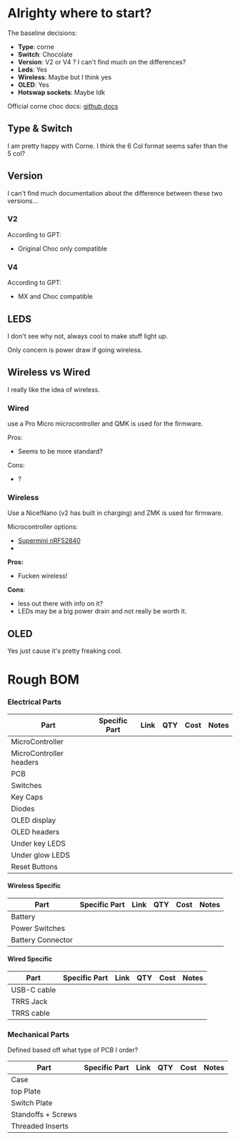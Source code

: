 # Alrighty where to start?

The baseline decisions: 
- **Type**: corne
- **Switch**: Chocolate
- **Version**: V2 or V4 ? I can't find much on the differences?  
- **Leds**: Yes 
- **Wireless**: Maybe but I think yes 
- **OLED**: Yes 
- **Hotswap sockets**: Maybe Idk 

Official corne choc docs: [github docs](https://github.com/foostan/crkbd/tree/main/docs/corne-chocolate)

## Type & Switch 
I am pretty happy with Corne. I think the 6 Col format seems safer than the 5 col? 

## Version
I can't find much documentation about the difference between these two versions... 

### V2
According to GPT: 
- Original Choc only compatible  

### V4
According to GPT:
- MX and Choc compatible

## LEDS

I don't see why not, always cool to make stuff light up. 

Only concern is power draw if going wireless. 


## Wireless vs Wired 

I really like the idea of wireless. 

### Wired
use a Pro Micro microcontroller and QMK is used for the firmware.

Pros:
- Seems to be more standard?
  
Cons:
- ? 

### Wireless
Use a Nice!Nano (v2 has built in charging) and ZMK is used for firmware. 

Microcontroller options:
- [Supermini nRF52840](https://www.reddit.com/r/ErgoMechKeyboards/comments/16q5b2c/supermini_nrf52840_a_6_nicenano_20_compatible_mcu/)
- 

**Pros:**
- Fucken wireless!
  
**Cons**: 
- less out there with info on it? 
- LEDs may be a big power drain and not really be worth it.

## OLED

Yes just cause it's pretty freaking cool. 

# Rough BOM 

### Electrical Parts

|Part| Specific Part | Link | QTY | Cost | Notes |
| --- | ---          | ---  | --- | --- | --- | 
|MicroController|    |     |     |     |     |
|MicroController headers|     |     |     |     |     |
|PCB|     |     |     |     |     |
|Switches|     |     |     |     |     |
|Key Caps|     |     |     |     |     |
|Diodes|    |     |     |     |     |
|OLED display|    |     |     |     |     |
|OLED headers|    |     |     |     |     |
|Under key LEDS|    |     |     |     |     |
|Under glow LEDS|    |     |     |     |     |
|Reset Buttons|    |     |     |     |     |

#### Wireless Specific
|Part| Specific Part | Link | QTY | Cost | Notes |
| --- | --- | --- | --- | --- | --- |
|Battery|    |     |     |     |     |
|Power Switches|    |     |     |     |     |
|Battery Connector|    |     |     |     |     |

#### Wired Specific
|Part| Specific Part | Link | QTY | Cost | Notes |
| --- | --- | --- | --- | --- | --- |
|USB-C cable|    |     |     |     |     |
|TRRS Jack|    |     |     |     |     |
|TRRS cable|    |     |     |     |     |


### Mechanical Parts
Defined based off what type of PCB I order? 

|Part| Specific Part | Link | QTY | Cost | Notes |
| --- | --- | --- | --- | --- | --- | 
| Case |    |     |     |     |     |
| top Plate|    |     |     |     |     |
|Switch Plate|    |     |     |     |     |
|Standoffs + Screws|    |     |     |     |     |
|Threaded Inserts|    |     |     |     |     |






